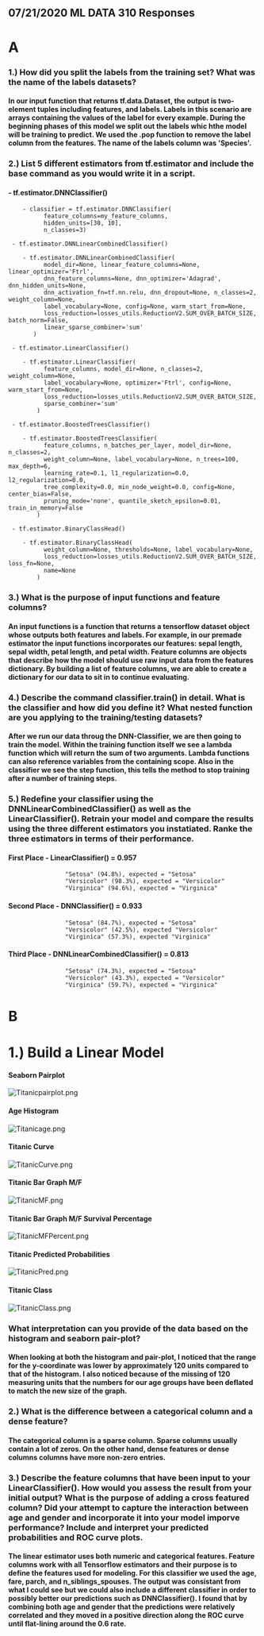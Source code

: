 ## 07/21/2020 ML DATA 310 Responses

# A

### 1.) How did you split the labels from the training set? What was the name of the labels datasets?
#### In our input function that returns tf.data.Dataset, the output is two-element tuples including features, and labels. Labels in this scenario are arrays containing the values of the label for every example.  During the beginning phases of this model we split out the labels whic hthe model will be training to predict. We used the .pop function to remove the label column from the features. The name of the labels column was 'Species'. 

### 2.) List 5 different estimators from tf.estimator and include the base command as you would write it in a script.

#### - tf.estimator.DNNClassifier()
     
        - classifier = tf.estimator.DNNClassifier(
              feature_columns=my_feature_columns,
              hidden_units=[30, 10],
              n_classes=3)
        
     - tf.estimator.DNNLinearCombinedClassifier()
     
        - tf.estimator.DNNLinearCombinedClassifier(
              model_dir=None, linear_feature_columns=None, linear_optimizer='Ftrl',
              dnn_feature_columns=None, dnn_optimizer='Adagrad', dnn_hidden_units=None,
              dnn_activation_fn=tf.nn.relu, dnn_dropout=None, n_classes=2, weight_column=None,
              label_vocabulary=None, config=None, warm_start_from=None,
              loss_reduction=losses_utils.ReductionV2.SUM_OVER_BATCH_SIZE, batch_norm=False,
              linear_sparse_combiner='sum'
           )
     
     - tf.estimator.LinearClassifier()
     
        - tf.estimator.LinearClassifier(
              feature_columns, model_dir=None, n_classes=2, weight_column=None,
              label_vocabulary=None, optimizer='Ftrl', config=None, warm_start_from=None,
              loss_reduction=losses_utils.ReductionV2.SUM_OVER_BATCH_SIZE,
              sparse_combiner='sum'
            )
        
     - tf.estimator.BoostedTreesClassifier()
     
        - tf.estimator.BoostedTreesClassifier(
              feature_columns, n_batches_per_layer, model_dir=None, n_classes=2,
              weight_column=None, label_vocabulary=None, n_trees=100, max_depth=6,
              learning_rate=0.1, l1_regularization=0.0, l2_regularization=0.0,
              tree_complexity=0.0, min_node_weight=0.0, config=None, center_bias=False,
              pruning_mode='none', quantile_sketch_epsilon=0.01, train_in_memory=False
            )
        
     - tf.estimator.BinaryClassHead()
     
        - tf.estimator.BinaryClassHead(
              weight_column=None, thresholds=None, label_vocabulary=None,
              loss_reduction=losses_utils.ReductionV2.SUM_OVER_BATCH_SIZE, loss_fn=None,
              name=None
            )
            
            
 ### 3.) What is the purpose of input functions and feature columns?
 
 #### An input functions is a function that returns a tensorflow dataset object whose outputs both features and labels. For example, in our premade estimator the input functions incorporates our features: sepal length, sepal width, petal length, and petal width. Feature columns are objects that describe how the model should use raw input data from the features dictionary. By building a list of feature columns, we are able to create a dictionary for our data to sit in  to continue evaluating.
 
 ### 4.) Describe the command classifier.train() in detail. What is the classifier and how did you define it? What nested function are you applying to the training/testing datasets?
 
 #### After we run our data throug the DNN-Classifier, we are then going to train the model. Within the training function itself we see a lambda function which will return the sum of two arguments. Lambda functions can also reference variables from the containing scope. Also in the classifier we see the step function, this tells the method to stop training after a number of training steps.
 
 ### 5.) Redefine your classifier using the DNNLinearCombinedClassifier() as well as the LinearClassifier(). Retrain your model and compare the results using the three different estimators you instatiated. Ranke the three estimators in terms of their performance. 
 
 #### First Place - LinearClassifier() = 0.957
                    "Setosa" (94.8%), expected = "Setosa"
                    "Versicolor" (98.3%), expected = "Versicolor"
                    "Virginica" (94.6%), expected = "Virginica"
 
 #### Second Place - DNNClassifier() = 0.933
                    "Setosa" (84.7%), expected = "Setosa"
                    "Versicolor" (42.5%), expected "Versicolor"
                    "Virginica" (57.3%), expected "Virginica"
  
 #### Third Place - DNNLinearCombinedClassifier() = 0.813
                    "Setosa" (74.3%), expected = "Setosa"
                    "Versicolor" (43.3%), expected = "Versicolor"
                    "Virginica" (59.7%), expected = "Virginica"
                    
# B
                    
# 1.) Build a Linear Model

#### Seaborn Pairplot
![Titanicpairplot.png](Titanicpairplot.png)

#### Age Histogram
![Titanicage.png](Titanicage.png)

#### Titanic Curve
![TitanicCurve.png](TitanicCurve.png)

#### Titanic Bar Graph M/F
![TitanicMF.png](TitanicMF.png)

#### Titanic Bar Graph M/F Survival Percentage
![TitanicMFPercent.png](TitanicMFPercent.png)

#### Titanic Predicted Probabilities
![TitanicPred.png](TitanicPred.png)

#### Titanic Class
![TitanicClass.png](TitanicClass.png)

### What interpretation can you provide of the data based on the histogram and seaborn pair-plot?

#### When looking at both the histogram and pair-plot, I noticed that the range for the y-coordinate was lower by approximately 120 units compared to that of the histogram. I also noticed because of the missing of 120 measuring units that the numbers for our age groups have been deflated to match the new size of the graph. 

### 2.) What is the difference between a categorical column and a dense feature?
#### The categorical column is a sparse column. Sparse columns usually contain a lot of zeros. On the other hand, dense features or dense columns columns have more non-zero entries. 

### 3.) Describe the feature columns that have been input to your LinearClassifier(). How would you assess the result from your initial output? What is the purpose of adding a cross featured column? Did your attempt to capture the interaction between age and gender and incorporate it into your model imporve performance? Include and interpret your predicted probabilities and ROC curve plots.

#### The linear estimator uses both numeric and categorical features. Feature columns work with all Tensorflow estimators and their purpose is to define the features used for modeling. For this classifier we used the age, fare, parch, and n_siblings_spouses. The output was consistant from what I could see but we could also include a different classifier in order to possibly better our predictions such as DNNClassifier(). I found that by combining both age and gender that the predictions were relatively correlated and they moved in a positive direction along the ROC curve until flat-lining around the 0.6 rate. 

